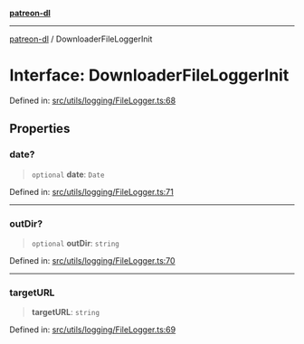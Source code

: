 [**patreon-dl**](../README.md)

***

[patreon-dl](../README.md) / DownloaderFileLoggerInit

# Interface: DownloaderFileLoggerInit

Defined in: [src/utils/logging/FileLogger.ts:68](https://github.com/patrickkfkan/patreon-dl/blob/564e431e409ad640819c7b5ad600451c2bd07930/src/utils/logging/FileLogger.ts#L68)

## Properties

### date?

> `optional` **date**: `Date`

Defined in: [src/utils/logging/FileLogger.ts:71](https://github.com/patrickkfkan/patreon-dl/blob/564e431e409ad640819c7b5ad600451c2bd07930/src/utils/logging/FileLogger.ts#L71)

***

### outDir?

> `optional` **outDir**: `string`

Defined in: [src/utils/logging/FileLogger.ts:70](https://github.com/patrickkfkan/patreon-dl/blob/564e431e409ad640819c7b5ad600451c2bd07930/src/utils/logging/FileLogger.ts#L70)

***

### targetURL

> **targetURL**: `string`

Defined in: [src/utils/logging/FileLogger.ts:69](https://github.com/patrickkfkan/patreon-dl/blob/564e431e409ad640819c7b5ad600451c2bd07930/src/utils/logging/FileLogger.ts#L69)
